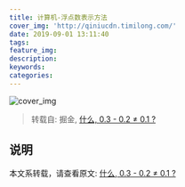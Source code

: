 ```yaml
---
title: 计算机-浮点数表示方法
cover_img: 'http://qiniucdn.timilong.com/'
date: 2019-09-01 13:11:40
tags:
feature_img:
description:
keywords:
categories:
---
```


![cover_img]()

> 转载自: 掘金, [什么, 0.3 - 0.2 ≠ 0.1 ?](https://juejin.im/post/5d67656ff265da03d316d502)

## 说明
本文系转载，请查看原文: [什么, 0.3 - 0.2 ≠ 0.1 ?](https://juejin.im/post/5d67656ff265da03d316d502) 


